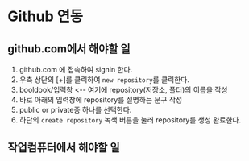 # Github 연동
## github.com에서 해야할 일
1. github.com 에 접속하여 signin 한다.
2. 우측 상단의 [+]를 클릭하여 `new repository`를 클릭한다.
3. booldook/입력창  <-- 여기에 repository(저장소, 폴더)의 이름을 작성
4. 바로 아래의 입력창에 repository를 설명하는 문구 작성
5. public or private중 하나를 선택한다.
6. 하단의 `create repository` 녹색 버튼을 눌러 repository를 생성 완료한다.

## 작업컴퓨터에서 해야할 일